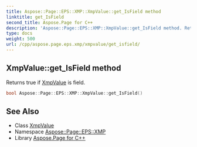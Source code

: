 ```yaml
---
title: Aspose::Page::EPS::XMP::XmpValue::get_IsField method
linktitle: get_IsField
second_title: Aspose.Page for C++
description: 'Aspose::Page::EPS::XMP::XmpValue::get_IsField method. Returns true if XmpValue is field in C++.'
type: docs
weight: 500
url: /cpp/aspose.page.eps.xmp/xmpvalue/get_isfield/
---
```

## XmpValue::get_IsField method


Returns true if [XmpValue](../) is field.

```cpp
bool Aspose::Page::EPS::XMP::XmpValue::get_IsField()
```

## See Also

* Class [XmpValue](../)
* Namespace [Aspose::Page::EPS::XMP](../../)
* Library [Aspose.Page for C++](../../../)
